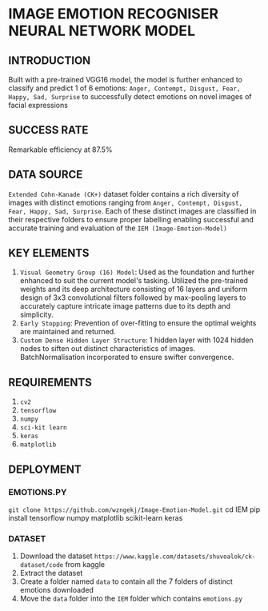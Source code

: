# IMAGE EMOTION RECOGNISER NEURAL NETWORK MODEL
## INTRODUCTION
Built with a pre-trained VGG16 model, the model is further enhanced to classify and predict 1 of 6 emotions: `Anger, Contempt, Disgust, Fear, Happy, Sad, Surprise` to successfully detect emotions on novel images of facial expressions
## SUCCESS RATE
Remarkable efficiency at 87.5%
## DATA SOURCE
`Extended Cohn-Kanade (CK+)` dataset folder contains a rich diversity of images with distinct emotions ranging from `Anger, Contempt, Disgust, Fear, Happy, Sad, Surprise`. Each of these distinct images are classified in their respective folders to ensure proper labelling enabling successful and accurate training and evaluation of the `IEM (Image-Emotion-Model)`
## KEY ELEMENTS
1. `Visual Geometry Group (16) Model`: Used as the foundation and further enhanced to suit the current model's tasking. Utilized the pre-trained weights and its deep architecture consisting of 16 layers and uniform design of 3x3 convolutional filters followed by max-pooling layers to accurately capture intricate image patterns due to its depth and simplicity.
2. `Early Stopping`: Prevention of over-fitting to ensure the optimal weights are maintained and returned.
3. `Custom Dense Hidden Layer Structure`: 1 hidden layer with 1024 hidden nodes to siften out distinct characteristics of images. BatchNormalisation incorporated to ensure swifter convergence.
## REQUIREMENTS
1. `cv2`
2. `tensorflow`
3. `numpy`
4. `sci-kit learn`
5. `keras`
6. `matplotlib`
## DEPLOYMENT
### EMOTIONS.PY
```git clone https://github.com/wzngekj/Image-Emotion-Model.git```
cd IEM
pip install tensorflow numpy matplotlib scikit-learn keras
### DATASET
1. Download the dataset ```https://www.kaggle.com/datasets/shuvoalok/ck-dataset/code``` from kaggle
2. Extract the dataset
3. Create a folder named ```data``` to contain all the 7 folders of distinct emotions downloaded
4. Move the `data` folder into the `IEM` folder which contains `emotions.py`

